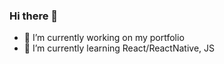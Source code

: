 ### Hi there 👋

- 🔭 I’m currently working on my portfolio
- 🌱 I’m currently learning React/ReactNative, JS

